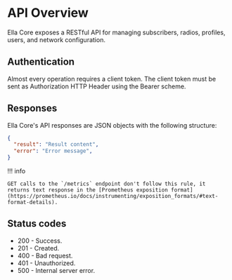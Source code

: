 
# API Overview

Ella Core exposes a RESTful API for managing subscribers, radios, profiles, users, and network configuration.

## Authentication

Almost every operation requires a client token. The client token must be sent as Authorization HTTP Header using the Bearer <token> scheme.

## Responses

Ella Core's API responses are JSON objects with the following structure:

```json
{
  "result": "Result content",
  "error": "Error message",
}
```

!!! info

    GET calls to the `/metrics` endpoint don't follow this rule, it returns text response in the [Prometheus exposition format](https://prometheus.io/docs/instrumenting/exposition_formats/#text-format-details).

## Status codes

- 200 - Success.
- 201 - Created.
- 400 - Bad request.
- 401 - Unauthorized.
- 500 - Internal server error.
